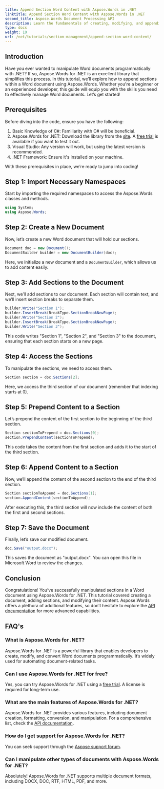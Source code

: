 ```yaml
---
title: Append Section Word Content with Aspose.Words in .NET
linktitle: Append Section Word Content with Aspose.Words in .NET
second_title: Aspose.Words Document Processing API
description: Learn the fundamentals of creating, modifying, and appending sections in Word documents with easy-to-follow examples, perfect for both beginners and experienced developers.
type: docs
weight: 10
url: /net/tutorials/section-management/append-section-word-content/
---
```

## Introduction

Have you ever wanted to manipulate Word documents programmatically with .NET? If so, Aspose.Words for .NET is an excellent library that simplifies this process. In this tutorial, we’ll explore how to append sections within a Word document using Aspose.Words. Whether you're a beginner or an experienced developer, this guide will equip you with the skills you need to effectively manage Word documents. Let’s get started!

## Prerequisites

Before diving into the code, ensure you have the following:

1. Basic Knowledge of C#: Familiarity with C# will be beneficial.
2. Aspose.Words for .NET: Download the library from the [site](https://releases.aspose.com/words/net/). A [free trial](https://releases.aspose.com/) is available if you want to test it out.
3. Visual Studio: Any version will work, but using the latest version is recommended.
4. .NET Framework: Ensure it's installed on your machine.

With these prerequisites in place, we’re ready to jump into coding!

## Step 1: Import Necessary Namespaces

Start by importing the required namespaces to access the Aspose.Words classes and methods.

```csharp
using System;
using Aspose.Words;
```

## Step 2: Create a New Document

Now, let’s create a new Word document that will hold our sections.

```csharp
Document doc = new Document();
DocumentBuilder builder = new DocumentBuilder(doc);
```

Here, we initialize a new document and a `DocumentBuilder`, which allows us to add content easily.

## Step 3: Add Sections to the Document

Next, we’ll add sections to our document. Each section will contain text, and we’ll insert section breaks to separate them.

```csharp
builder.Write("Section 1");
builder.InsertBreak(BreakType.SectionBreakNewPage);
builder.Write("Section 2");
builder.InsertBreak(BreakType.SectionBreakNewPage);
builder.Write("Section 3");
```

This code writes "Section 1", "Section 2", and "Section 3" to the document, ensuring that each section starts on a new page.

## Step 4: Access the Sections

To manipulate the sections, we need to access them.

```csharp
Section section = doc.Sections[2];
```

Here, we access the third section of our document (remember that indexing starts at 0).

## Step 5: Prepend Content to a Section

Let’s prepend the content of the first section to the beginning of the third section.

```csharp
Section sectionToPrepend = doc.Sections[0];
section.PrependContent(sectionToPrepend);
```

This code takes the content from the first section and adds it to the start of the third section.

## Step 6: Append Content to a Section

Now, we’ll append the content of the second section to the end of the third section.

```csharp
Section sectionToAppend = doc.Sections[1];
section.AppendContent(sectionToAppend);
```

After executing this, the third section will now include the content of both the first and second sections.

## Step 7: Save the Document

Finally, let’s save our modified document.

```csharp
doc.Save("output.docx");
```

This saves the document as "output.docx". You can open this file in Microsoft Word to review the changes.

## Conclusion

Congratulations! You’ve successfully manipulated sections in a Word document using Aspose.Words for .NET. This tutorial covered creating a document, adding sections, and modifying their content. Aspose.Words offers a plethora of additional features, so don’t hesitate to explore the [API documentation](https://reference.aspose.com/words/net/) for more advanced capabilities.

## FAQ's

### What is Aspose.Words for .NET?

Aspose.Words for .NET is a powerful library that enables developers to create, modify, and convert Word documents programmatically. It’s widely used for automating document-related tasks.

### Can I use Aspose.Words for .NET for free?

Yes, you can try Aspose.Words for .NET using a [free trial](https://releases.aspose.com/). A license is required for long-term use.

### What are the main features of Aspose.Words for .NET?

Aspose.Words for .NET provides various features, including document creation, formatting, conversion, and manipulation. For a comprehensive list, check the [API documentation](https://reference.aspose.com/words/net/).

### How do I get support for Aspose.Words for .NET?

You can seek support through the [Aspose support forum](https://forum.aspose.com/c/words/8).

### Can I manipulate other types of documents with Aspose.Words for .NET?

Absolutely! Aspose.Words for .NET supports multiple document formats, including DOCX, DOC, RTF, HTML, PDF, and more.
